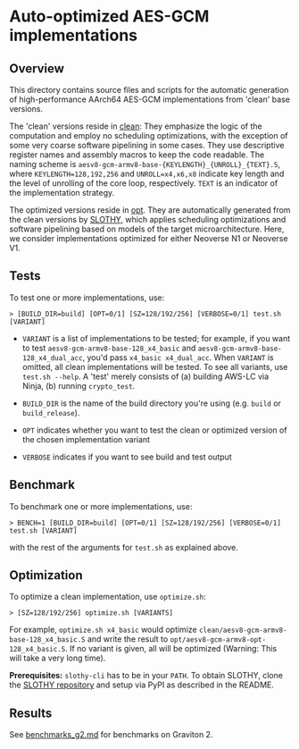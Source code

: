 # Auto-optimized AES-GCM implementations

## Overview

This directory contains source files and scripts for the automatic generation of high-performance AArch64 AES-GCM
implementations from 'clean' base versions.

The 'clean' versions reside in [clean](clean): They emphasize the logic of the computation and employ no scheduling
optimizations, with the exception of some very coarse software pipelining in some cases. They use descriptive register
names and assembly macros to keep the code readable. The naming scheme is
`aesv8-gcm-armv8-base-{KEYLENGTH}_{UNROLL}_{TEXT}.S`, where `KEYLENGTH=128,192,256` and `UNROLL=x4,x6,x8` indicate key
length and the level of unrolling of the core loop, respectively. `TEXT` is an indicator of the implementation strategy.

The optimized versions reside in [opt](opt). They are automatically generated from the clean versions by
[SLOTHY](https://github.com/slothy-optimizer/slothy), which applies scheduling optimizations and software pipelining
based on models of the target microarchitecture. Here, we consider implementations optimized for either Neoverse N1 or
Neoverse V1.

## Tests

To test one or more implementations, use:

```
> [BUILD_DIR=build] [OPT=0/1] [SZ=128/192/256] [VERBOSE=0/1] test.sh [VARIANT]
```

* `VARIANT` is a list of implementations to be tested; for example, if you want to test
`aesv8-gcm-armv8-base-128_x4_basic` and `aesv8-gcm-armv8-base-128_x4_dual_acc`, you'd pass `x4_basic x4_dual_acc`. When
`VARIANT` is omitted, all clean implementations will be tested. To see all variants, use `test.sh --help`. A 'test'
merely consists of (a) building AWS-LC via Ninja, (b) running `crypto_test`.

* `BUILD_DIR` is the name of the build directory you're using (e.g. `build` or `build_release`).

* `OPT` indicates whether you want to test the clean or optimized version of the chosen implementation variant

* `VERBOSE` indicates if you want to see build and test output

## Benchmark

To benchmark one or more implementations, use:

```
> BENCH=1 [BUILD_DIR=build] [OPT=0/1] [SZ=128/192/256] [VERBOSE=0/1] test.sh [VARIANT]
```

with the rest of the arguments for `test.sh` as explained above.

## Optimization

To optimize a clean implementation, use `optimize.sh`:

```
> [SZ=128/192/256] optimize.sh [VARIANTS]
```

For example, `optimize.sh x4_basic` would optimize `clean/aesv8-gcm-armv8-base-128_x4_basic.S` and write the result to
`opt/aesv8-gcm-armv8-opt-128_x4_basic.S`. If no variant is given, all will be optimized (Warning: This will take a very long time).

**Prerequisites:** `slothy-cli` has to be in your `PATH`. To obtain SLOTHY, clone the [SLOTHY
repository](https://github.com/slothy-optimizer/slothy) and setup via PyPI as described in the README.

## Results

See [benchmarks_g2.md](benchmarks_g2.md) for benchmarks on Graviton 2.
